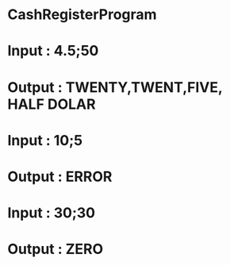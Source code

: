 # CashRegisterProgram
# Input : 4.5;50
# Output : TWENTY,TWENT,FIVE, HALF DOLAR
# Input : 10;5
# Output : ERROR
# Input : 30;30
# Output : ZERO
